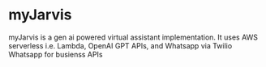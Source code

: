 # myJarvis
myJarvis is a gen ai powered virtual assistant implementation. It uses AWS serverless i.e. Lambda, OpenAI GPT APIs, and Whatsapp via Twilio Whatsapp for busienss APIs 
